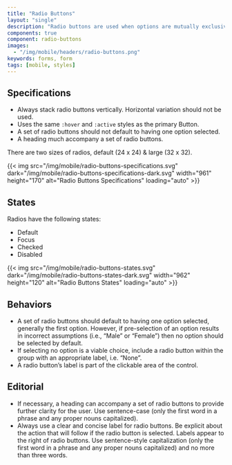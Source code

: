 ```yaml
---
title: "Radio Buttons"
layout: "single"
description: "Radio buttons are used when options are mutually exclusive."
components: true
component: radio-buttons
images:
  - "/img/mobile/headers/radio-buttons.png"
keywords: forms, form
tags: [mobile, styles]
---
```


## Specifications

- Always stack radio buttons vertically. Horizontal variation should not be used.
- Uses the same `:hover` and `:active` styles as the primary Button.
- A set of radio buttons should not default to having one option selected.
- A heading much accompany a set of radio buttons.

There are two sizes of radios,  default (24 x 24) & large (32 x 32).

{{< img src="/img/mobile/radio-buttons-specifications.svg" dark="/img/mobile/radio-buttons-specifications-dark.svg" width="961" height="170" alt="Radio Buttons Specifications" loading="auto" >}}

## States

Radios have the following states:

- Default
- Focus
- Checked
- Disabled

{{< img src="/img/mobile/radio-buttons-states.svg" dark="/img/mobile/radio-buttons-states-dark.svg" width="962" height="120" alt="Radio Buttons States" loading="auto" >}}

## Behaviors

- A set of radio buttons should default to having one option selected, generally the first option. However, if pre-selection of an option results in incorrect assumptions (i.e., “Male” or “Female”) then no option should be selected by default.
- If selecting no option is a viable choice, include a radio button within the group with an appropriate label, i.e. “None”.
- A radio button’s label is part of the clickable area of the control.

## Editorial

- If necessary, a heading can accompany a set of radio buttons to provide further clarity for the user. Use sentence-case (only the first word in a phrase and any proper nouns capitalized).
- Always use a clear and concise label for radio buttons. Be explicit about the action that will follow if the radio button is selected. Labels appear to the right of radio buttons. Use sentence-style capitalization (only the first word in a phrase and any proper nouns capitalized) and no more than three words.
